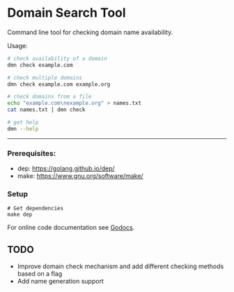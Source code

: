 Domain Search Tool
===============================

Command line tool for checking domain name availability. 

Usage:

```bash
# check availability of a domain
dmn check example.com

# check multiple domains
dmn check example.com example.org

# check domains from a file
echo "example.com\nexample.org" > names.txt
cat names.txt | dmn check 

# get help
dmn --help
```

-----------

### Prerequisites:

- dep: https://golang.github.io/dep/
- make: https://www.gnu.org/software/make/

### Setup

    # Get dependencies
    make dep

For online code documentation see [Godocs](3).

TODO
----
* Improve domain check mechanism and add different checking methods based on a flag
* Add name generation support


[3]: https://godoc.org/github.com/ozgio/dmn


